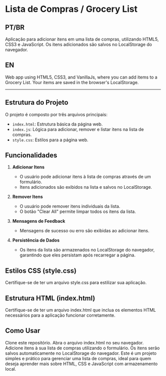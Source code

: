 # Lista de Compras / Grocery List

## PT/BR

Aplicação para adicionar itens em uma lista de compras, utilizando HTML5, CSS3 e JavaScript. Os itens adicionados são salvos no LocalStorage do navegador.

## EN

Web app using HTML5, CSS3, and VanillaJs, where you can add items to a Grocery List. Your items are saved in the browser's LocalStorage.

---

## Estrutura do Projeto

O projeto é composto por três arquivos principais:

- `index.html`: Estrutura básica da página web.
- `index.js`: Lógica para adicionar, remover e listar itens na lista de compras.
- `style.css`: Estilos para a página web.

## Funcionalidades

1. **Adicionar Itens**
   - O usuário pode adicionar itens à lista de compras através de um formulário.
   - Itens adicionados são exibidos na lista e salvos no LocalStorage.

2. **Remover Itens**
   - O usuário pode remover itens individuais da lista.
   - O botão "Clear All" permite limpar todos os itens da lista.

3. **Mensagens de Feedback**
   - Mensagens de sucesso ou erro são exibidas ao adicionar itens.

4. **Persistência de Dados**
   - Os itens da lista são armazenados no LocalStorage do navegador, garantindo que eles persistam após recarregar a página.

## Estilos CSS (style.css)
Certifique-se de ter um arquivo style.css para estilizar sua aplicação.

## Estrutura HTML (index.html)
Certifique-se de ter um arquivo index.html que inclua os elementos HTML necessários para a aplicação funcionar corretamente.

## Como Usar
Clone este repositório.
Abra o arquivo index.html no seu navegador.
Adicione itens à sua lista de compras utilizando o formulário.
Os itens serão salvos automaticamente no LocalStorage do navegador.
Este é um projeto simples e prático para gerenciar uma lista de compras, ideal para quem deseja aprender mais sobre HTML, CSS e JavaScript com armazenamento local.

